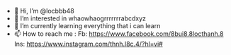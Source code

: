- 👋 Hi, I’m @locbbb48
- 👀 I’m interested in whaowhaogrrrrrrrabcdxyz
- 🌱 I’m currently learning everything that i can learn
- 📫 How to reach me :
    Fb: https://www.facebook.com/8bui8.8locthanh.8
    Ins: https://www.instagram.com/thnh.l8c.4/?hl=vi#



